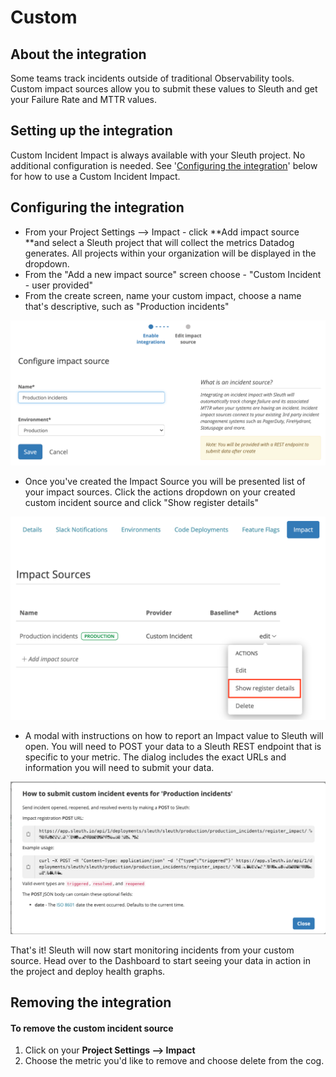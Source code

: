 # Custom

## About the integration

Some teams track incidents outside of traditional Observability tools. Custom impact sources allow you to submit these values to Sleuth and get your Failure Rate and MTTR values.

## Setting up the integration

Custom Incident Impact is always available with your Sleuth project. No additional configuration is needed. See '[Configuring the integration](../impact-sources/metrics/custom.md)' below for how to use a Custom Incident Impact.

## Configuring the integration

* From your Project Settings --> Impact - click \*\*Add impact source \*\*and select a Sleuth project that will collect the metrics Datadog generates. All projects within your organization will be displayed in the dropdown.
* From the "Add a new impact source" screen choose - "Custom Incident - user provided"
* From the create screen, name your custom impact, choose a name that's descriptive, such as "Production incidents"

![](<../../.gitbook/assets/Screenshot 2021-10-29 at 13.43.22.png>)

* Once you've created the Impact Source you will be presented list of your impact sources. Click the actions dropdown on your created custom incident source and click "Show register details"

![](<../../.gitbook/assets/Screenshot 2021-10-29 at 13.43.50 (1) (1) (1).png>)

* A modal with instructions on how to report an Impact value to Sleuth will open. You will need to POST your data to a Sleuth REST endpoint that is specific to your metric. The dialog includes the exact URLs and information you will need to submit your data.

![](<../../.gitbook/assets/incident instructions.png>)

That's it! Sleuth will now start monitoring incidents from your custom source. Head over to the Dashboard to start seeing your data in action in the project and deploy health graphs.

## Removing the integration

#### To remove the custom incident source

1. Click on your **Project Settings --> Impact**
2. Choose the metric you'd like to remove and choose delete from the cog.

